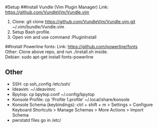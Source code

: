 
#Setup
##Install Vundle (Vim Plugin Manager)
Link: https://github.com/VundleVim/Vundle.vim  
1. Clone: git clone https://github.com/VundleVim/Vundle.vim.git ~/.vim/bundle/Vundle.vim  
2. Setup Bash profile.  
3. Open vim and use command :PluginInstall  

##Install Powerline fonts:
Link: https://github.com/powerline/fonts  
Other: Clone above repo, and run ./install.sh inside.  
Debian: sudo apt-get install fonts-powerline  

## Other
- SSH: cp ssh_config /etc/ssh/
- Ideavim: ~/.ideavimrc  
- Bpytop: cp bpytop.conf ~/.config/bpytop  
- Konsole Profile: cp 'Profile 1.profile' ~/.local/share/konsole  
- Konsole Schema (keybindings): ctrl + shift + m > Settings > Configure Keyboard Shortcuts > Manage Schemas > More Actions > Import Schema    
- pwrstatd files go in /etc/  

